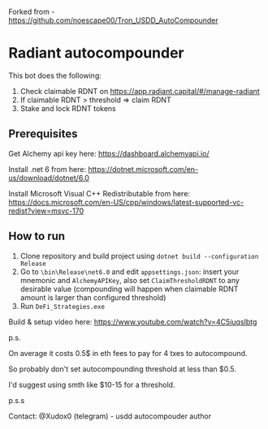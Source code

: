Forked from - https://github.com/noescape00/Tron_USDD_AutoCompounder 


# Radiant autocompounder

This bot does the following: 

1.  Check claimable RDNT on https://app.radiant.capital/#/manage-radiant
2. If claimable RDNT > threshold => claim RDNT
3. Stake and lock RDNT tokens



## Prerequisites

Get Alchemy api key here: https://dashboard.alchemyapi.io/

Install .net 6 from here: https://dotnet.microsoft.com/en-us/download/dotnet/6.0

Install Microsoft Visual C++ Redistributable from here: https://docs.microsoft.com/en-US/cpp/windows/latest-supported-vc-redist?view=msvc-170

## How to run

1. Clone repository and build project using `dotnet build --configuration Release`
2. Go to `\bin\Release\net6.0` and edit `appsettings.json`: insert your mnemonic and `AlchemyAPIKey`, also set `ClaimThresholdRDNT` to any desirable value (compounding will happen when claimable RDNT amount is larger than configured threshold)
3. Run `DeFi_Strategies.exe`



Build & setup video here: https://www.youtube.com/watch?v=4C5iuqsIbtg





p.s.

On average it costs 0.5$ in eth fees to pay for 4 txes to autocompound. 

So probably don't set autocompounding threshold at less than $0.5. 

I'd suggest using smth like $10-15 for a threshold. 



p.s.s

Contact: @Xudox0 (telegram) - usdd autocompouder author
